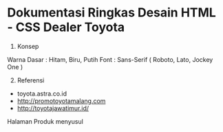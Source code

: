# Dokumentasi Ringkas Desain HTML - CSS Dealer Toyota

1. Konsep 

Warna Dasar : Hitam, Biru, Putih
Font : Sans-Serif ( Roboto, Lato, Jockey One )

2. Referensi
- toyota.astra.co.id
- http://promotoyotamalang.com
- http://toyotajawatimur.id/

Halaman Produk menyusul

